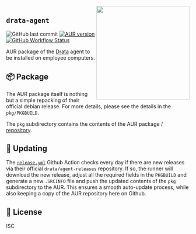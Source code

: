 <img align="right" src="https://avatars.githubusercontent.com/u/65421071?v=4" width="256" />

## `drata-agent`

![GitHub last commit](https://img.shields.io/github/last-commit/ndom91/drata-agent-aur)
[![AUR version](https://img.shields.io/aur/version/drata-agent)](https://aur.archlinux.org/packages/drata-agent)
[![GitHub Workflow Status](https://img.shields.io/github/actions/workflow/status/ndom91/drata-agent-aur/aur-publish?label=aur-publish)](https://github.com/ndom91/drata-agent-aur/actions/workflows/release.yml)

AUR package of the [Drata](https://drata.com/) agent to be installed on employee computers.

## 📦 Package

The AUR package itself is nothing but a simple repacking of their official debian release. For more details, please see the details in the `pkg/PKGBUILD`.

The `pkg` subdirectory contains the contents of the AUR package / [repository](https://aur.archlinux.org/packages/drata-agent).

## 🚢 Updating

The [`release.yml`](https://github.com/ndom91/drata-agent-aur/blob/main/.github/workflows/release.yml) Github Action checks every day if there are new releases via their official `drata/agent-releases` repository. If so, the runner will download the new release, adjust all the required fields in the `PKGBUILD` and generate a new `.SRCINFO` file and push the updated contents of the `pkg` subdirectory to the AUR. This ensures a smooth auto-update process, while also keeping a copy of the AUR repository here on Github.

## 📝 License

ISC
